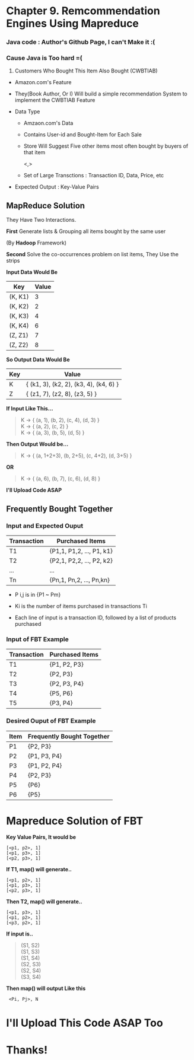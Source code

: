 # Chapter 9. Remcommendation Engines Using Mapreduce

### Java code : Author's Github Page, I can't Make it :(

### Cause Java is Too hard =( 

1. Customers Who Bought This Item Also Bought (CWBTIAB) 

- Amazon.com's Feature

- They(Book Author, Or I) Will build a simple recommendation System to implement the CWBTIAB Feature 

- Data Type <br />

	- Amzaon.com's Data

	- Contains User-id and Bought-Item for Each Sale

	- Store Will Suggest Five other items most often bought by buyers of that item
	
	     <user-id><,><bought-item> 
	
	- Set of Large Transctions : Transaction ID, Data, Price, etc

- Expected Output : Key-Value Pairs

## MapReduce Solution

They Have Two Interactions.

**First** Generate lists & Grouping all items bought by the same user

(By **Hadoop** Framework)


**Second** Solve the co-occurrences problem on list items, They Use the strips

**Input Data Would Be**

| Key     | Value |
|---------|-------|
| (K, K1) | 3     |
| (K, K2) | 2     |
| (K, K3) | 4     |
| (K, K4) | 6     |
| (Z, Z1) | 7     |
| (Z, Z2) | 8     |

**So Output Data Would Be**

| Key | Value                                  |
|-----|----------------------------------------|
| K   | { (k1, 3), (k2, 2), (k3, 4), (k4, 6) } |
| Z   | { (z1, 7), (z2, 8), (z3, 5) }          |

**If Input Like This...**

> K -> { (a, 1), (b, 2), (c, 4), (d, 3) } <br />
> K -> { (a, 2),         (c, 2)         } <br />
> K -> { (a, 3), (b, 5),         (d, 5) } <br /> 

**Then Output Would be...**

> K -> { (a, 1+2+3), (b, 2+5), (c, 4+2), (d, 3+5) }

**OR**

> K -> { (a, 6), (b, 7), (c, 6), (d, 8) }

**I'll Upload Code ASAP**

## Frequently Bought Together

### Input and Expected Ouput

| Transaction | Purchased Items           |
|-------------|---------------------------|
| T1          | {P1,1, P1,2, ..., P1, k1} |
| T2          | {P2,1, P2,2, ..., P2, k2} |
| ...         | ...                       |
| Tn          | {Pn,1, Pn,2, ..., Pn,kn}  |

- P i,j is in {P1 ~ Pm} 

- Ki is the number of items purchased in transactions Ti

- Each line of input is a transaction ID, followed by a list of products purchased

### Input of FBT Example

| Transaction | Purchased Items |
|-------------|-----------------|
| T1          | {P1, P2, P3}    |
| T2          | {P2, P3}        |
| T3          | {P2, P3, P4}    |
| T4          | {P5, P6}        |
| T5          | {P3, P4}        |

### Desired Ouput of FBT Example 

| Item | Frequently Bought Together |
|------|----------------------------|
| P1   | {P2, P3}                   | 
| P2   | {P1, P3, P4}               | 
| P3   | {P1, P2, P4}               |
| P4   | {P2, P3}                   |
| P5   | {P6}                       | 
| P6   | {P5}                       |

# Mapreduce Solution of FBT 

**Key Value Pairs, It would  be**

    [<p1, p2>, 1]
    [<p1, p3>, 1]
    [<p2, p3>, 1]


**If T1, map() will generate..**

    [<p1, p2>, 1] 
    [<p1, p3>, 1] 
    [<p2, p3>, 1] 

**Then T2, map() will generate..**

    [<p1, p3>, 1]
    [<p1, p2>, 1]
    [<p3, p2>, 1]

**If input is..**

> (S1, S2) <br />
> (S1, S3) <br />
> (S1, S4) <br />
> (S2, S3) <br />
> (S2, S4) <br />
> (S3, S4) <br />

**Then map() will output Like this**

     <Pi, Pj>, N

# I'll Upload This Code ASAP Too

# Thanks! 
